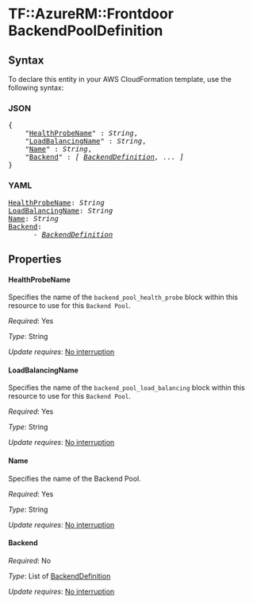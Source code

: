 # TF::AzureRM::Frontdoor BackendPoolDefinition

## Syntax

To declare this entity in your AWS CloudFormation template, use the following syntax:

### JSON

<pre>
{
    "<a href="#healthprobename" title="HealthProbeName">HealthProbeName</a>" : <i>String</i>,
    "<a href="#loadbalancingname" title="LoadBalancingName">LoadBalancingName</a>" : <i>String</i>,
    "<a href="#name" title="Name">Name</a>" : <i>String</i>,
    "<a href="#backend" title="Backend">Backend</a>" : <i>[ <a href="backenddefinition.md">BackendDefinition</a>, ... ]</i>
}
</pre>

### YAML

<pre>
<a href="#healthprobename" title="HealthProbeName">HealthProbeName</a>: <i>String</i>
<a href="#loadbalancingname" title="LoadBalancingName">LoadBalancingName</a>: <i>String</i>
<a href="#name" title="Name">Name</a>: <i>String</i>
<a href="#backend" title="Backend">Backend</a>: <i>
      - <a href="backenddefinition.md">BackendDefinition</a></i>
</pre>

## Properties

#### HealthProbeName

Specifies the name of the `backend_pool_health_probe` block within this resource to use for this `Backend Pool`.

_Required_: Yes

_Type_: String

_Update requires_: [No interruption](https://docs.aws.amazon.com/AWSCloudFormation/latest/UserGuide/using-cfn-updating-stacks-update-behaviors.html#update-no-interrupt)

#### LoadBalancingName

Specifies the name of the `backend_pool_load_balancing` block within this resource to use for this `Backend Pool`.

_Required_: Yes

_Type_: String

_Update requires_: [No interruption](https://docs.aws.amazon.com/AWSCloudFormation/latest/UserGuide/using-cfn-updating-stacks-update-behaviors.html#update-no-interrupt)

#### Name

Specifies the name of the Backend Pool.

_Required_: Yes

_Type_: String

_Update requires_: [No interruption](https://docs.aws.amazon.com/AWSCloudFormation/latest/UserGuide/using-cfn-updating-stacks-update-behaviors.html#update-no-interrupt)

#### Backend

_Required_: No

_Type_: List of <a href="backenddefinition.md">BackendDefinition</a>

_Update requires_: [No interruption](https://docs.aws.amazon.com/AWSCloudFormation/latest/UserGuide/using-cfn-updating-stacks-update-behaviors.html#update-no-interrupt)

